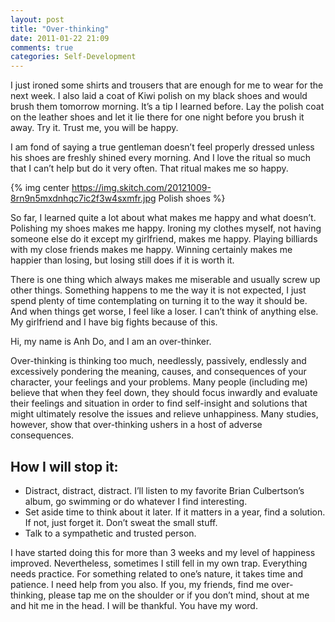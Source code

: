 ```yaml
---
layout: post
title: "Over-thinking"
date: 2011-01-22 21:09
comments: true
categories: Self-Development
---
```


I just ironed some shirts and trousers that are enough for me to wear for the next week. I also laid a coat of Kiwi polish on my black shoes and would brush them tomorrow morning. It’s a tip I learned before. Lay the polish coat on the leather shoes and let it lie there for one night before you brush it away. Try it. Trust me, you will be happy.

I am fond of saying a true gentleman doesn’t feel properly dressed unless his shoes are freshly shined every morning. And I love the ritual so much that I can’t help but do it very often. That ritual makes me so happy.

{% img center https://img.skitch.com/20121009-8rn9n5mxdnhqc7ic2f3w4sxmfr.jpg Polish shoes %}

So far, I learned quite a lot about what makes me happy and what doesn’t. Polishing my shoes makes me happy. Ironing my clothes myself, not having someone else do it except my girlfriend, makes me happy. Playing billiards with my close friends makes me happy. Winning certainly makes me happier than losing, but losing still does if it is worth it.

There is one thing which always makes me miserable and usually screw up other things. Something happens to me the way it is not expected, I just spend plenty of time contemplating on turning it to the way it should be. And when things get worse, I feel like a loser. I can’t think of anything else. My girlfriend and I have big fights because of this.

Hi, my name is Anh Do, and I am an over-thinker.

Over-thinking is thinking too much, needlessly, passively, endlessly and excessively pondering the meaning, causes, and consequences of your character, your feelings and your problems. Many people (including me) believe that when they feel down, they should focus inwardly and evaluate their feelings and situation in order to find self-insight and solutions that might ultimately resolve the issues and relieve unhappiness. Many studies, however, show that over-thinking ushers in a host of adverse consequences.

## How I will stop it:
* Distract, distract, distract. I’ll listen to my favorite Brian Culbertson’s album, go swimming or do whatever I find interesting.
* Set aside time to think about it later. If it matters in a year, find a solution. If not, just forget it. Don’t sweat the small stuff.
* Talk to a sympathetic and trusted person.

I have started doing this for more than 3 weeks and my level of happiness improved. Nevertheless, sometimes I still fell in my own trap. Everything needs practice. For something related to one’s nature, it takes time and patience. I need help from you also. If you, my friends, find me over-thinking, please tap me on the shoulder or if you don’t mind, shout at me and hit me in the head. I will be thankful. You have my word.
